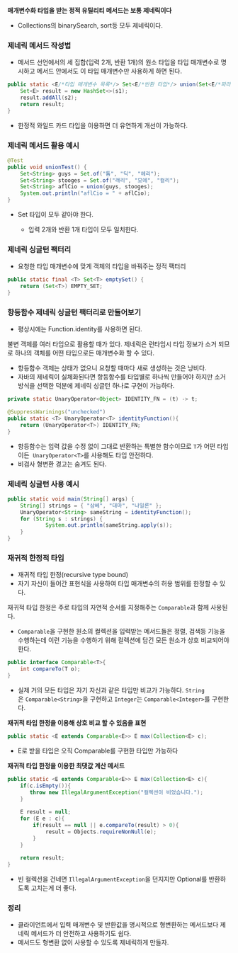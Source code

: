 **매개변수화 타입을 받는 정적 유틸리티 메서드는 보통 제네릭이다**

- Collections의 binarySearch, sort등 모두 제네릭이다.

### 제네릭 메서드 작성법

- 메서드 선언에서의 세 집합(입력 2개, 반환 1개)의 원소 타입을 타입 매개변수로 명시하고 메서드 안에서도 이 타입 매개변수만 사용하게 하면 된다.

```java
public static <E/*타입 매개변수 목록*/> Set<E/*반환 타입*/> union(Set<E/*파라미터 타입*/> s1, Set<E> s2) {
    Set<E> result = new HashSet<>(s1);
    result.addAll(s2);
    return result;
}
```

- 한정적 와일드 카드 타입을 이용하면 더 유연하게 개선이 가능하다.

### 제네릭 메서드 활용 예시

```java
@Test
public void unionTest() {
    Set<String> guys = Set.of("톰", "딕", "헤리");
    Set<String> stooges = Set.of("래리", "모에", "컬리");
    Set<String> aflCio = union(guys, stooges);
    System.out.println("aflCio = " + aflCio);
}
```

- Set<String> 타입이 모두 같아야 한다.
    - 입력 2개와 반환 1개 타입이 모두 일치한다.

### 제네릭 싱글턴 팩터리

- 요청한 타입 매개변수에 맞게 객체의 타입을 바꿔주는 정적 팩터리

```java
public static final <T> Set<T> emptySet() {
    return (Set<T>) EMPTY_SET;
}
```

### 항등함수 제네릭 싱글턴 팩터리로 만들어보기

- 평상시에는 Function.identity를 사용하면 된다.

불변 객체를 여러 타입으로 활용할 때가 있다. 제네릭은 런타임시 타입 정보가 소거 되므로 하나의 객체를 어떤 타입으로든 매개변수화 할 수 있다.

- 항등함수 객체는 상태가 없으니 요청할 때마다 새로 생성하는 것은 낭비다.
- 자바의 제네릭이 실체화된다면 항등함수를 타입별로 하나씩 만들어야 하지만 소거 방식을 선택한 덕분에 제네릭 싱글턴 하나로 구현이 가능하다.

```java
private static UnaryOperator<Object> IDENTITY_FN = (t) -> t;

@SuppressWarinings("unchecked")
public static <T> UnaryOperator<T> identityFunction(){
    return (UnaryOperator<T>) IDENTITY_FN;
}
```

- 항등함수는 입력 값을 수정 없이 그대로 반환하는 특별한 함수이므로 `T`가 어떤 타입이든  `UnaryOperator<T>`를 사용해도 타입 안전하다.
- 비검사 형변환 경고는 숨겨도 된다.

### 제네릭 싱글턴 사용 예시

```java
public static void main(String[] args) {
	String[] strings = { "삼베", "대마", "나일론" };
	UnaryOperator<String> sameString = identityFunction();
	for (String s : strings) {
			System.out.println(sameString.apply(s));
	}
}
```

### 재귀적 한정적 타입

- 재귀적 타입 한정(recursive type bound)
- 자기 자신이 들어간 표현식을 사용하여 타입 매개변수의 허용 범위를 한정할 수 있다.

재귀적 타입 한정은 주로 타입의 자연적 순서를 지정해주는 `Comparable`과 함께 사용된다.

- `Comparable`을 구현한 원소의 컬렉션을 입력받는 메서드들은 정렬, 검색등 기능을 수행하는데 이런 기능을 수행하기 위해 컬렉션에 담긴 모든 원소가 상호 비교되어야 한다.

```java
public interface Comparable<T>{
	int compareTo(T o);
}
```

- 실제 거의 모든 타입은 자기 자신과 같은 타입만 비교가 가능하다. `String`은 `Comparable<String>`을 구현하고 `Integer`는 `Comparable<Integer>`를 구현한다.

**재귀적 타입 한정을 이용해 상호 비교 할 수 있음을 표현**

```java
public static <E extends Comparable<E>> E max(Collection<E> c);
```

- E로 받을 타입은 오직 Comparable<E>를 구현한 타입만 가능하다

**재귀적 타입 한정을 이용한 최댓값 계산 메서드**

```java
public static <E extends Comparable<E>> E max(Collection<E> c){
    if(c.isEmpty()){
       throw new IllegalArgumentException("컬렉션이 비었습니다.");
    }
        
    E result = null;
    for (E e : c){
        if(result == null || e.compareTo(result) > 0){
            result = Objects.requireNonNull(e);
        }
    }
        
    return result;
}
```

- 빈 컬렉션을 건네면 `IllegalArgumentException`을 던지지만 Optional<E>를 반환하도록 고치는게 더 좋다.

### 정리

- 클라이언트에서 입력 매개변수 및 반환값을 명시적으로 형변환하는 메서드보다 제네릭 메서드가 더 안전하고 사용하기도 쉽다.
- 메서드도 형변환 없이 사용할 수 있도록 제네릭하게 만들자.
